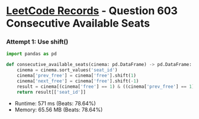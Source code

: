 # [LeetCode Records](../README.md) - Question 603 Consecutive Available Seats

### Attempt 1: Use shift()
```py
import pandas as pd

def consecutive_available_seats(cinema: pd.DataFrame) -> pd.DataFrame:
    cinema = cinema.sort_values('seat_id')
    cinema['prev_free'] = cinema['free'].shift(1)
    cinema['next_free'] = cinema['free'].shift(-1)
    result = cinema[(cinema['free'] == 1) & ((cinema['prev_free'] == 1) | (cinema['next_free'] == 1))]
    return result[['seat_id']]
```
- Runtime: 571 ms (Beats: 78.64%)
- Memory: 65.56 MB (Beats: 78.64%)

<br>
